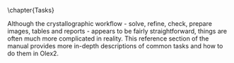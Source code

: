 \chapter{Tasks}

Although the crystallographic workflow - solve, refine, check, prepare images, tables and reports - appears to be fairly straightforward, things are often much more complicated in reality. This reference section of the manual provides more in-depth descriptions of common tasks and how to do them in Olex2.
